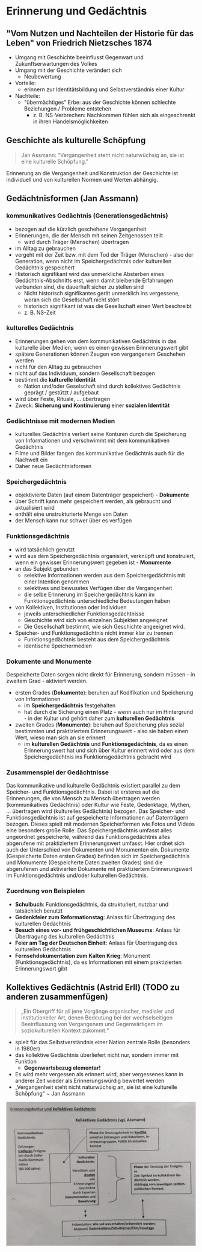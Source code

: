 # Erinnerung und Gedächtnis

## "Vom Nutzen und Nachteilen der Historie für das Leben" von Friedrich Nietzsches 1874

- Umgang mit Geschichte beeinflusst Gegenwart und Zukunftserwartungen des Volkes 
- Umgang mit der Geschichte verändert sich
  - Neubewertung
- Vorteile:
  - erinnern zur Identitätsbildung und Selbstverständnis einer Kultur
- Nachteile:
  - "übermächtiges" Erbe: aus der Geschichte können schlechte Beziehungen / Probleme entstehen
    - z. B. NS-Verbrechen: Nachkommen fühlen sich als eingeschrenkt in ihren Handelsmöglichkeiten

## Geschichte als kulturelle Schöpfung

> Jan Assmann: "Vergangenheit steht nicht naturwüchsig an, sie ist eine kulturelle Schöpfung."

Erinnerung an die Vergangenheit und Konstruktion der Geschichte ist individuell und von kulturellen Normen und Werten abhängig.

## Gedächtnisformen (Jan Assmann)

### kommunikatives Gedächtnis (Generationsgedächtnis)

- bezogen auf die kürzlich geschehene Vergangenheit
- Erinnerungen, die der Mensch mit seinen Zeitgenossen teilt
  - wird durch Träger (Menschen) übertragen
- im Alltag zu gebrauchen
- vergeht mit der Zeit bzw. mit dem Tod der Träger (Menschen) - also der Generation, wenn nicht im Speichergedächtnis oder kulturellen Gedächtnis gespeichert
- Historisch signifikant wird das unmerkliche Absterben eines Gedächtnis-Abschnitts erst, wenn damit bleibende Erfahrungen verbunden sind, die dauerhaft sicher zu stellen sind
  - Nicht historisch signifikantes gerät unmerklich ins vergessene, woran sich die Gesellschaft nicht stört
  - historisch signifikant ist was die Gesellschaft einen Wert beschreibt
  - z. B. NS-Zeit

### kulturelles Gedächtnis

- Erinnerungen gehen von dem kommunikativen Gedächtnis in das kulturelle über Medien, wenn es einen gewissen Erinnerungswert gibt
- spätere Generationen können Zeugen von vergangenem Geschehen werden
- nicht für den Alltag zu gebrauchen
- nicht auf das Individuum, sondern Gesellschaft bezogen
- bestimmt die **kulturelle Identität**
  - Nation und/oder Geselschaft sind durch kollektives Gedächtnis geprägt / gestützt / aufgebaut
- wird über Feste, Rituale, ... übertragen
- Zweck: **Sicherung und Kontinuierung** einer **sozialen Identität**

### Gedächtnisse mit modernen Medien

- kulturelles Gedächtnis verliert seine Konturen durch die Speicherung von Informationen und verschwimmt mit dem kommunikativen Gedächtnis
- Filme und Bilder fangen das kommunikative Gedächtnis auch für die Nachwelt ein
- Daher neue Gedächtnisformen

### Speichergedächtnis

- objektivierte Daten (auf einem Datenträger gespeichert) - **Dokumente**
- über Schrift kann mehr gespeichert werden, als gebraucht und aktualisiert wird
- enthält eine unstrukturierte Menge von Daten
- der Mensch kann nur schwer über es verfügen

### Funktionsgedächtnis

- wird tatsächlich genutzt
- wird aus dem Speichergedächtnis organisiert, verknüpft und konstruiert, wenn ein gewisser Erinnerungswert gegeben ist - **Monumente**
- an das Subjekt gebunden
  - selektive Informationen werden aus dem Speichergedächtnis mit einer Intention genommen
  - selektives und bewusstes Verfügen über die Vergangenheit
  - die selbe Erinnerung im Speichergedächtnis kann im Funktionsgedächtnis unterschiedliche Bedeutungen haben
- von Kollektiven, Institutionen oder Individuen
  - jeweils unterschiedlicher Funktionsgedächtnisse
  - Geschichte wird sich von einzelnen Subjekten angeeignet
  - Die Gesellschaft bestimmt, wie sich Geschichte angeeignet wird.
- Speicher- und Funktionsgedächtnis nicht immer klar zu trennen
  - Funktionsgedächtnis besteht aus dem Speichergedächtnis
  - identische Speichermedien

### Dokumente und Monumente

Gespeicherte Daten sorgen nicht direkt für Erinnerung, sondern müssen - in zweitem Grad - aktiviert werden.

- ersten Grades (**Dokumente**): beruhen auf Kodifikation und Speicherung von Informationen
  - im **Speichergedächtnis** festgehalten
  - hat durch die Sicherung einen Platz - wenn auch nur im Hintergrund - in der Kultur und gehört daher zum **kulturellen Gedächtnis**
- zweiten Grades (**Monumente**): beruhen auf Speicherung plus sozial bestimmten und praktiziertem Erinnerungswert - also sie haben einen Wert, wieso man sich an sie erinnert
  - im **kulturellen Gedächtnis** und **Funktionsgedächtnis**, da es einen Erinnerungswert hat und sich über Kultur erinnert wird oder aus dem Speichergedächtnis ins Funktionsgedächtnis gebracht wird

### Zusammenspiel der Gedächtnisse

Das kommunikative und kulturelle Gedächtnis existiert parallel zu dem Speicher- und Funktionsgedächtnis. Dabei ist ersteres auf die Erinnerungen, die von Mensch zu Mensch übertragen werden (kommunikatives Gedächtnis) oder Kultur wie Feste, Gedenktage, Mythen, ... übertragen wird (kulturelles Gedächtnis) bezogen. Das Speicher- und Funktionsgedächtnis ist auf gespeicherte Informationen auf Datenträgern bezogen. Dieses spielt mit modernen Speicherformen wie Fotos und Videos eine besonders große Rolle. Das Speichergedächtnis umfasst alles ungeordnet gespeicherte, während das Funktionsgedächtnis alles abgerufene mit praktiziertem Erinnerungswert umfasst. Hier ordnet sich auch der Unterschied von Dokumenten und Monumenten ein. Dokumente (Gespeicherte Daten ersten Grades) befinden sich im Speichergedächtnis und Monumente (Gespeicherte Daten zweiten Grades) sind die abgerufenen und aktivierten Dokumente mit praktiziertem Erinnerungswert im Funktionsgedächtnis und/oder kulturellen Gedächtnis.

### Zuordnung von Beispielen

- **Schulbuch**: Funktionsgedächtnis, da strukturiert, nutzbar und tatsächlich benutzt
- **Gedenkfeier zum Reformationstag**: Anlass für Übertragung des kulturellen Gedächtnis
- **Besuch eines vor- und frühgeschichtlichen Museums**: Anlass für Übertragung des kulturellen Gedächtnis
- **Feier am Tag der Deutschen Einheit**: Anlass für Übertragung des kulturellen Gedächtnis
- **Fernsehdokumentation zum Kalten Krieg**: Monument (Funktionsgedächtnis), da es Informationen mit einem praktizierten Erinnerungswert gibt

## Kollektives Gedächtnis (Astrid Erll) (TODO zu anderen zusammenfügen)

> „Ein Obergriff für all jene Vorgänge organischer, medialer und institutioneller Art, denen Bedeutung bei der wechselseitigen Beeinflussung von Vergangenem und Gegenwärtigem im soziokulturellen Kontext zukommt.“

- spielt für das Selbstverständnis einer Nation zentrale Rolle (besonders in 1980er)
- das kollektive Gedächtnis überliefert nicht nur, sondern immer mit Funktion
  - **Gegenwartsbezug elementar!**
- Es wird mehr vergessen als erinnert wird, aber vergessenes kann in anderer Zeit wieder als Erinnerungswürdig bewertet werden
- „Vergangenheit steht nicht naturwüchsig an, sie ist eine kulturelle Schöpfung“ ~ Jan Assmann

![kommunikatives, kollektives und kulturelles Gedächtnis](../../images/Geschichte/Gedaechtnisformen-Uebersicht.jpeg)
